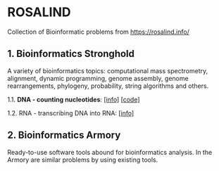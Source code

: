 # ROSALIND

Collection of Bioinformatic problems from https://rosalind.info/

## 1. Bioinformatics Stronghold
A variety of bioinformatics topics: computational mass spectrometry, alignment, dynamic programming, genome assembly, genome rearrangements, phylogeny, probability, string algorithms and others.

1.1. **DNA - counting nucleotides**: [[info]](https://rosalind.info/problems/dna/) [[code]](https://github.com/AdrianaAceroFV/ROSALIND/blob/ac4f0ac48ed6fcc975e000f01d94576319496166/DNA.py)

1.2. RNA - transcribing DNA into RNA:  [[info]](https://rosalind.info/problems/rna/)

## 2. Bioinformatics Armory
Ready-to-use software tools abound for bioinformatics analysis. In the Armory are similar problems by using existing tools.
